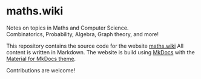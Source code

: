 # maths.wiki

Notes on topics in Maths and Computer Science.  
Combinatorics, Probability, Algebra, Graph theory, and more! 

This repository contains the source code for the website [maths.wiki](https://maths.wiki/)
All content is written in Markdown. The website is build using [MkDocs](https://mkdocs.org) with the [Material for MkDocs theme](https://squidfunk.github.io/mkdocs-material/). 

Contributions are welcome! 

